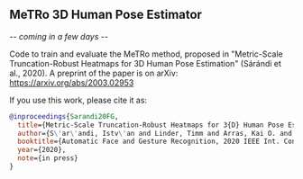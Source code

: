 ## MeTRo 3D Human Pose Estimator

*-- coming in a few days --*

Code to train and evaluate the MeTRo method, proposed in "Metric-Scale Truncation-Robust Heatmaps for 3D Human Pose Estimation" (Sárándi et al., 2020). A preprint of the paper is on arXiv: https://arxiv.org/abs/2003.02953

If you use this work, please cite it as:

```bibtex
@inproceedings{Sarandi20FG,
  title={Metric-Scale Truncation-Robust Heatmaps for 3{D} Human Pose Estimation},
  author={S\'ar\'andi, Istv\'an and Linder, Timm and Arras, Kai O. and Leibe, Bastian},
  booktitle={Automatic Face and Gesture Recognition, 2020 IEEE Int. Conf. on},
  year={2020},
  note={in press}
}
```
